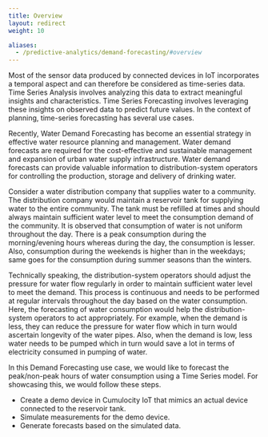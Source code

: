 ```yaml
---
title: Overview
layout: redirect
weight: 10

aliases:
  - /predictive-analytics/demand-forecasting/#overview
---
```


Most of the sensor data produced by connected devices in IoT incorporates a temporal aspect and can therefore be considered as time-series data. Time Series Analysis involves analyzing this data to extract meaningful insights and characteristics. Time Series Forecasting involves leveraging these insights on observed data to predict future values. In the context of planning, time-series forecasting has several use cases.

Recently, Water Demand Forecasting has become an essential strategy in effective water resource planning and management. Water demand forecasts are required for the cost-effective and sustainable management and expansion of urban water supply infrastructure. Water demand forecasts can provide valuable information to distribution-system operators for controlling the production, storage and delivery of drinking water.

Consider a water distribution company that supplies water to a community. The distribution company would maintain a reservoir tank for supplying water to the entire community. The tank must be refilled at times and should always maintain sufficient water level to meet the consumption demand of the community. It is observed that consumption of water is not uniform throughout the day. There is a peak consumption during the morning/evening hours whereas during the day, the consumption is lesser. Also, consumption during the weekends is higher than in the weekdays; same goes for the consumption during summer seasons than the winters.

Technically speaking, the distribution-system operators should adjust the pressure for water flow regularly in order to maintain sufficient water level to meet the demand. This process is continuous and needs to be performed at regular intervals throughout the day based on the water consumption. Here, the forecasting of water consumption would help the distribution-system operators to act appropriately. For example, when the demand is less, they can reduce the pressure for water flow which in turn would ascertain longevity of the water pipes. Also, when the demand is low, less water needs to be pumped which in turn would save a lot in terms of electricity consumed in pumping of water.

In this Demand Forecasting use case, we would like to forecast the peak/non-peak hours of water consumption using a Time Series model. For showcasing this, we would follow these steps.


* Create a demo device in Cumulocity IoT that mimics an actual device connected to the reservoir tank.
* Simulate measurements for the demo device.
* Generate forecasts based on the simulated data.
